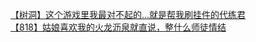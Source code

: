 [【树洞】这个游戏里我最对不起的…就是帮我刷挂件的代练君](http://tieba.baidu.com/p/3078353347?see_lz=1&pn=)   
[【818】姑娘喜欢我的火龙沥泉就直说，整什么师徒情结](http://tieba.baidu.com/p/3078678983?see_lz=1&pn=)   
